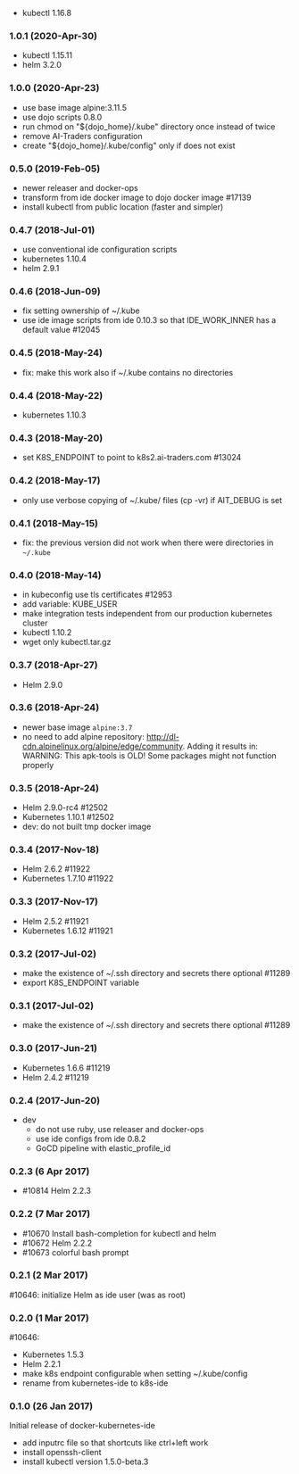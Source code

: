 
* kubectl 1.16.8

### 1.0.1 (2020-Apr-30)

* kubectl 1.15.11
* helm 3.2.0

### 1.0.0 (2020-Apr-23)

* use base image alpine:3.11.5
* use dojo scripts 0.8.0
* run chmod on "${dojo_home}/.kube" directory once instead of twice
* remove AI-Traders configuration
* create "${dojo_home}/.kube/config" only if does not exist

### 0.5.0 (2019-Feb-05)

* newer releaser and docker-ops
* transform from ide docker image to dojo docker image #17139
* install kubectl from public location (faster and simpler)

### 0.4.7 (2018-Jul-01)

* use conventional ide configuration scripts
* kubernetes 1.10.4
* helm 2.9.1

### 0.4.6 (2018-Jun-09)

* fix setting ownership of ~/.kube
* use ide image scripts from ide 0.10.3 so that IDE_WORK_INNER has a default value #12045

### 0.4.5 (2018-May-24)

* fix: make this work also if ~/.kube contains no directories

### 0.4.4 (2018-May-22)

* kubernetes 1.10.3

### 0.4.3 (2018-May-20)

* set K8S_ENDPOINT to point to k8s2.ai-traders.com #13024

### 0.4.2 (2018-May-17)

* only use verbose copying of ~/.kube/ files (cp -vr) if AIT_DEBUG is set

### 0.4.1 (2018-May-15)

* fix: the previous version did not work when there were directories in `~/.kube`

### 0.4.0 (2018-May-14)

* in kubeconfig use tls certificates #12953
* add variable: KUBE_USER
* make integration tests independent from our production kubernetes cluster
* kubectl 1.10.2
* wget only kubectl.tar.gz

### 0.3.7 (2018-Apr-27)

* Helm 2.9.0

### 0.3.6 (2018-Apr-24)

* newer base image `alpine:3.7`
* no need to add alpine repository: http://dl-cdn.alpinelinux.org/alpine/edge/community.
 Adding it results in:
 WARNING: This apk-tools is OLD! Some packages might not function properly

### 0.3.5 (2018-Apr-24)

* Helm 2.9.0-rc4 #12502
* Kubernetes 1.10.1 #12502
* dev: do not built tmp docker image

### 0.3.4 (2017-Nov-18)

* Helm 2.6.2 #11922
* Kubernetes 1.7.10 #11922

### 0.3.3 (2017-Nov-17)

* Helm 2.5.2 #11921
* Kubernetes 1.6.12 #11921

### 0.3.2 (2017-Jul-02)

* make the existence of ~/.ssh directory and secrets there optional #11289
* export K8S_ENDPOINT variable

### 0.3.1 (2017-Jul-02)

* make the existence of ~/.ssh directory and secrets there optional #11289

### 0.3.0 (2017-Jun-21)

* Kubernetes 1.6.6 #11219
* Helm 2.4.2 #11219

### 0.2.4 (2017-Jun-20)

* dev
  * do not use ruby, use releaser and docker-ops
  * use ide configs from ide 0.8.2
  * GoCD pipeline with elastic_profile_id

### 0.2.3 (6 Apr 2017)

* \#10814 Helm 2.2.3

### 0.2.2 (7 Mar 2017)

* \#10670 Install bash-completion for kubectl and helm
* \#10672 Helm 2.2.2
* \#10673 colorful bash prompt

### 0.2.1 (2 Mar 2017)

\#10646: initialize Helm as ide user (was as root)

### 0.2.0 (1 Mar 2017)

\#10646:
* Kubernetes 1.5.3
* Helm 2.2.1
* make k8s endpoint configurable when setting ~/.kube/config
* rename from kubernetes-ide to k8s-ide

### 0.1.0 (26 Jan 2017)

Initial release of docker-kubernetes-ide
* add inputrc file so that shortcuts like ctrl+left work
* install openssh-client
* install kubectl version 1.5.0-beta.3

